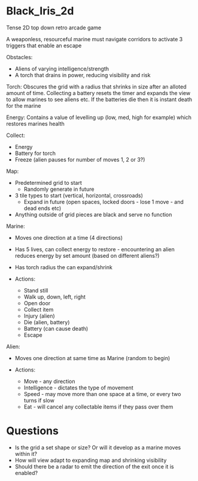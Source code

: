 # Black_Iris_2d
Tense 2D top down retro arcade game

A weaponless, resourceful marine must navigate corridors to activate 3 triggers that enable an escape

Obstacles:

- Aliens of varying intelligence/strength
- A torch that drains in power, reducing visibility and risk

Torch:
Obscures the grid with a radius that shrinks in size after an alloted amount of time. Collecting a battery resets the timer and expands the view to allow marines to see aliens etc. If the batteries die then it is instant death for the marine

Energy:
Contains a value of levelling up (low, med, high for example) which restores marines health

Collect:
- Energy
- Battery for torch
- Freeze (alien pauses for number of moves 1, 2 or 3?)

Map:
- Predetermined grid to start
    - Randomly generate in future
- 3 tile types to start (vertical, horizontal, crossroads)
    - Expand in future (open spaces, locked doors - lose 1 move - and dead ends etc)
- Anything outside of grid pieces are black and serve no function

Marine:
- Moves one direction at a time (4 directions)
- Has 5 lives, can collect energy to restore - encountering an alien reduces energy by set amount (based on different aliens?)
- Has torch radius the can expand/shrink

- Actions:
    - Stand still
    - Walk up, down, left, right
    - Open door
    - Collect item
    - Injury (alien)
    - Die (alien, battery)
    - Battery (can cause death)
    - Escape

Alien:
- Moves one direction at same time as Marine (random to begin)

- Actions:
    - Move - any direction
    - Intelligence - dictates the type of movement
    - Speed - may move more than one space at a time, or every two turns if slow
    - Eat - will cancel any collectable items if they pass over them

# Questions

- Is the grid a set shape or size? Or will it develop as a marine moves within it?
- How will view adapt to expanding map and shrinking visibility
- Should there be a radar to emit the direction of the exit once it is enabled?
